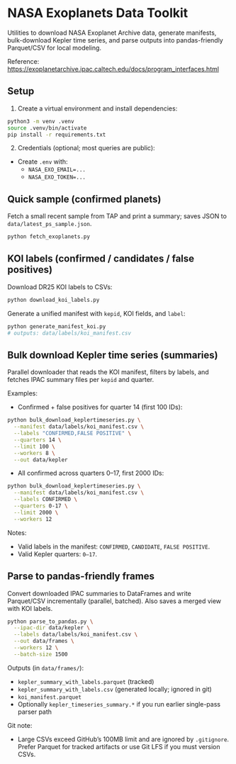# NASA Exoplanets Data Toolkit

Utilities to download NASA Exoplanet Archive data, generate manifests, bulk-download Kepler time series, and parse outputs into pandas-friendly Parquet/CSV for local modeling.

Reference: https://exoplanetarchive.ipac.caltech.edu/docs/program_interfaces.html

## Setup

1) Create a virtual environment and install dependencies:

```bash
python3 -m venv .venv
source .venv/bin/activate
pip install -r requirements.txt
```

2) Credentials (optional; most queries are public):
- Create `.env` with:
  - `NASA_EXO_EMAIL=...`
  - `NASA_EXO_TOKEN=...`

## Quick sample (confirmed planets)

Fetch a small recent sample from TAP and print a summary; saves JSON to `data/latest_ps_sample.json`.

```bash
python fetch_exoplanets.py
```

## KOI labels (confirmed / candidates / false positives)

Download DR25 KOI labels to CSVs:

```bash
python download_koi_labels.py
```

Generate a unified manifest with `kepid`, KOI fields, and `label`:

```bash
python generate_manifest_koi.py
# outputs: data/labels/koi_manifest.csv
```

## Bulk download Kepler time series (summaries)

Parallel downloader that reads the KOI manifest, filters by labels, and fetches IPAC summary files per `kepid` and quarter.

Examples:
- Confirmed + false positives for quarter 14 (first 100 IDs):
```bash
python bulk_download_keplertimeseries.py \
  --manifest data/labels/koi_manifest.csv \
  --labels "CONFIRMED,FALSE POSITIVE" \
  --quarters 14 \
  --limit 100 \
  --workers 8 \
  --out data/kepler
```
- All confirmed across quarters 0–17, first 2000 IDs:
```bash
python bulk_download_keplertimeseries.py \
  --manifest data/labels/koi_manifest.csv \
  --labels CONFIRMED \
  --quarters 0-17 \
  --limit 2000 \
  --workers 12
```

Notes:
- Valid labels in the manifest: `CONFIRMED`, `CANDIDATE`, `FALSE POSITIVE`.
- Valid Kepler quarters: `0–17`.

## Parse to pandas-friendly frames

Convert downloaded IPAC summaries to DataFrames and write Parquet/CSV incrementally (parallel, batched). Also saves a merged view with KOI labels.

```bash
python parse_to_pandas.py \
  --ipac-dir data/kepler \
  --labels data/labels/koi_manifest.csv \
  --out data/frames \
  --workers 12 \
  --batch-size 1500
```

Outputs (in `data/frames/`):
- `kepler_summary_with_labels.parquet` (tracked)
- `kepler_summary_with_labels.csv` (generated locally; ignored in git)
- `koi_manifest.parquet`
- Optionally `kepler_timeseries_summary.*` if you run earlier single-pass parser path

Git note:
- Large CSVs exceed GitHub’s 100MB limit and are ignored by `.gitignore`. Prefer Parquet for tracked artifacts or use Git LFS if you must version CSVs.
